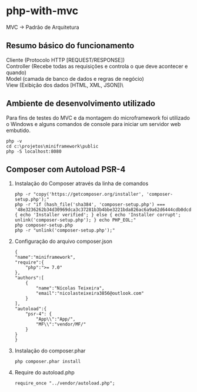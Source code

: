 # php-with-mvc

MVC -> Padrão de Arquitetura

## Resumo básico do funcionamento

Cliente (Protocolo HTTP [REQUEST/RESPONSE])\
Controller (Recebe todas as requisições e controla o que deve acontecer e quando)\
Model (camada de banco de dados e regras de negócio) \
View (Exibição dos dados [HTML, XML, JSON])\

## Ambiente de desenvolvimento utilizado

Para fins de testes do MVC e da montagem do microframework foi utilizado o Windows e alguns comandos de console para iniciar um servidor web embutido. 

```
php -v
cd c:\projetos\miniframework\public
php -S localhost:8080

```

## Composer com Autoload PSR-4

1. Instalação do Composer através da linha de comandos
    ```
    php -r "copy('https://getcomposer.org/installer', 'composer-setup.php');"
    php -r "if (hash_file('sha384', 'composer-setup.php') === '48e3236262b34d30969dca3c37281b3b4bbe3221bda826ac6a9a62d6444cdb0dcd0615698a5cbe587c3f0fe57a54d8f5') { echo 'Installer verified'; } else { echo 'Installer corrupt'; unlink('composer-setup.php'); } echo PHP_EOL;"
    php composer-setup.php
    php -r "unlink('composer-setup.php');"
    ```
2. Configuração do arquivo composer.json
    ```
    {
    "name":"miniframework",
    "require":{
        "php":">= 7.0"
    },
    "authors":[
        {
            "name":"Nícolas Teixeira",
            "email":"nicolasteixeira3856@outlook.com"
        }
    ],
    "autoload":{
        "psr-4": {
            "App\\":"App/",
            "MF\\":"vendor/MF/"
        }
    }
    }
    ```
3. Instalação do composer.phar
    ```
    php composer.phar install
    ```
4. Require do autoload.php
    ```
    require_once "../vendor/autoload.php";
    ```
